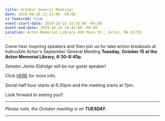 ```yaml
---
title: October General Meeting!
date: 2019-09-26 23:25:00 -04:00
is featured: true
event-start-date: 2019-10-15 18:30:00 -04:00
event-end-date: 2019-10-15 20:45:00 -04:00
Location: Acton Memorial Library 486 Main St., Acton, MA 01720
---
```


Come hear inspiring speakers and then join us for take action breakouts at Indivisible Acton's September General Meeting **Tuesday, October 15 at the Acton Memorial Library, 6:30-8:45p**.

*Senator Jamie Eldridge* will be our guest speaker!

Click [HERE](http://www.indivisibleacton.org//uploads/General%20Meeting%20Flyer%2010.15.19.pdf) for more info.

Social half hour starts at 6:30pm and the meeting starts at 7pm.

Look forward to seeing you!!

---

*Please note, the October meeting is on **TUESDAY***.

---